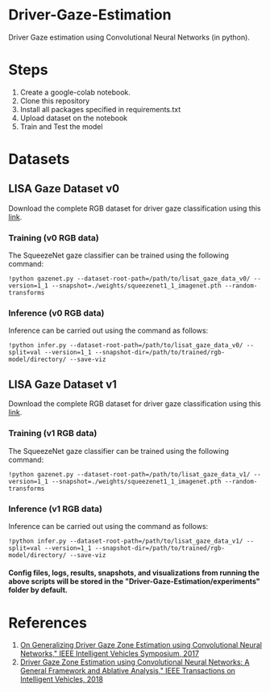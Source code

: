 # Driver-Gaze-Estimation
Driver Gaze estimation using Convolutional Neural Networks (in python).
# Steps
1. Create a google-colab notebook.
2. Clone this repository
3. Install all packages specified in requirements.txt
4. Upload dataset on the notebook
5. Train and Test the model

# Datasets
## LISA Gaze Dataset v0
Download the complete RGB dataset for driver gaze classification using this [link](https://drive.google.com/file/d/1Ez-pHW0v-5bRdz8NjTLlzWZPT0GS2rYT/view).
### Training (v0 RGB data)
The SqueezeNet gaze classifier can be trained using the following command:
```
!python gazenet.py --dataset-root-path=/path/to/lisat_gaze_data_v0/ --version=1_1 --snapshot=./weights/squeezenet1_1_imagenet.pth --random-transforms
```

### Inference (v0 RGB data)
Inference can be carried out using the command as follows:
```
!python infer.py --dataset-root-path=/path/to/lisat_gaze_data_v0/ --split=val --version=1_1 --snapshot-dir=/path/to/trained/rgb-model/directory/ --save-viz
```

## LISA Gaze Dataset v1
Download the complete RGB dataset for driver gaze classification using this [link](https://drive.google.com/file/d/1YvFzqfDkC2NLX8s0YX0XiMi8SOp_eINx/view).
### Training (v1 RGB data)
The SqueezeNet gaze classifier can be trained using the following command:
```
!python gazenet.py --dataset-root-path=/path/to/lisat_gaze_data_v1/ --version=1_1 --snapshot=./weights/squeezenet1_1_imagenet.pth --random-transforms
```
### Inference (v1 RGB data)
Inference can be carried out using the command as follows:
```
!python infer.py --dataset-root-path=/path/to/lisat_gaze_data_v1/ --split=val --version=1_1 --snapshot-dir=/path/to/trained/rgb-model/directory/ --save-viz
```

#### Config files, logs, results, snapshots, and visualizations from running the above scripts will be stored in the "Driver-Gaze-Estimation/experiments" folder by default.

# References

1. [On Generalizing Driver Gaze Zone Estimation using Convolutional Neural Networks," IEEE Intelligent Vehicles Symposium, 2017](http://cvrr.ucsd.edu/publications/2017/IV2017-VoraTrivedi-OnGeneralizingGazeZone.pdf)
2. [Driver Gaze Zone Estimation using Convolutional Neural Networks: A General Framework and Ablative Analysis," IEEE Transactions on Intelligent Vehicles, 2018](http://cvrr.ucsd.edu/publications/2018/sourabh_gaze_zone.pdf)
